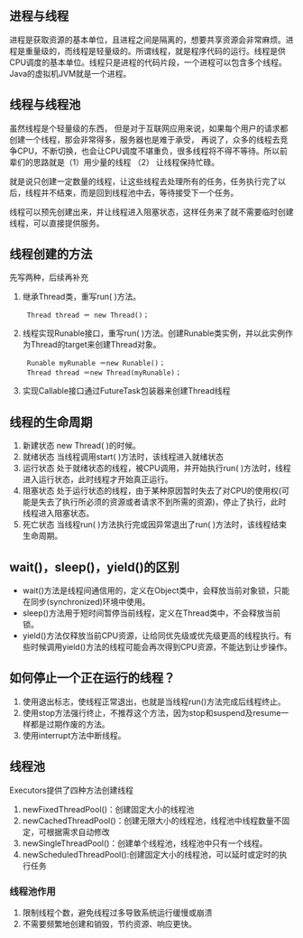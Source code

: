 ## 进程与线程

进程是获取资源的基本单位，且进程之间是隔离的，想要共享资源会非常麻烦。进程是重量级的，而线程是轻量级的。所谓线程，就是程序代码的运行。线程是供CPU调度的基本单位。线程只是进程的代码片段，一个进程可以包含多个线程。Java的虚拟机JVM就是一个进程。

## 线程与线程池

虽然线程是个轻量级的东西， 但是对于互联网应用来说，如果每个用户的请求都创建一个线程，那会非常得多，服务器也是难于承受， 再说了，众多的线程去竞争CPU，不断切换，也会让CPU调度不堪重负，很多线程将不得不等待。所以前辈们的思路就是（1）用少量的线程 （2） 让线程保持忙碌。

就是说只创建一定数量的线程，让这些线程去处理所有的任务，任务执行完了以后，线程并不结束，而是回到线程池中去，等待接受下一个任务。

线程可以预先创建出来，并让线程进入阻塞状态，这样任务来了就不需要临时创建线程，可以直接提供服务。

## 线程创建的方法
先写两种，后续再补充

1. 继承Thread类，重写run( )方法。

		Thread thread ＝ new Thread()； 

2. 线程实现Runable接口，重写run( )方法。创建Runable类实例，并以此实例作为Thread的target来创建Thread对象。

		Runable myRunable ＝new Runable()；
		Thread thread ＝new Thread(myRunable)；
		
3. 实现Callable接口通过FutureTask包装器来创建Thread线程 
  
## 线程的生命周期

1. 新建状态  new Thread( )的时候。
2. 就绪状态 当线程调用start( )方法时，该线程进入就绪状态
3. 运行状态  处于就绪状态的线程，被CPU调用，并开始执行run( )方法时，线程进入运行状态，此时线程才开始真正运行。
4. 阻塞状态  处于运行状态的线程，由于某种原因暂时失去了对CPU的使用权(可能是失去了执行所必须的资源或者请求不到所需的资源)，停止了执行，此时线程进入阻塞状态。
5. 死亡状态  当线程run( )方法执行完或因异常退出了run( )方法时，该线程结束生命周期。

## wait()，sleep()，yield()的区别

- wait()方法是线程间通信用的，定义在Object类中，会释放当前对象锁，只能在同步(synchronized)环境中使用。
- sleep()方法用于短时间暂停当前线程，定义在Thread类中，不会释放当前锁。
- yield()方法仅释放当前CPU资源，让给同优先级或优先级更高的线程执行。有些时候调用yield()方法的线程可能会再次得到CPU资源，不能达到让步操作。

## 如何停止一个正在运行的线程？
1. 使用退出标志，使线程正常退出，也就是当线程run()方法完成后线程终止。
2. 使用stop方法强行终止，不推荐这个方法，因为stop和suspend及resume一样都是过期作废的方法。
3. 使用interrupt方法中断线程。

## 线程池
Executors提供了四种方法创建线程

1. newFixedThreadPool()：创建固定大小的线程池
2. newCachedThreadPool()：创建无限大小的线程池，线程池中线程数量不固定，可根据需求自动修改
3. newSingleThreadPool()：创建单个线程池，线程池中只有一个线程。
4. newScheduledThreadPool():创建固定大小的线程池，可以延时或定时的执行任务

### 线程池作用
1. 限制线程个数，避免线程过多导致系统运行缓慢或崩溃
2. 不需要频繁地创建和销毁，节约资源、响应更快。

